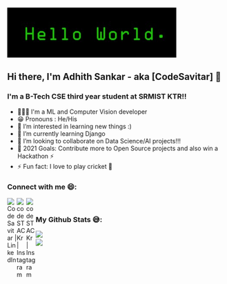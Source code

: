 
![image](hello-world.jpg)


## Hi there, I'm Adhith Sankar - aka [CodeSavitar] 👋

### I'm a B-Tech CSE third year student at SRMIST KTR!!

- 👨🏾‍💻 I'm a ML and Computer Vision developer
- 😁 Pronouns : He/His
- 👀 I’m interested in learning new things :)
- 🌱 I’m currently learning Django
- 💞️ I’m looking to collaborate on Data Science/AI projects!!!
- 🥅 2021 Goals: Contribute more to Open Source projects and also win a Hackathon ⚡
- ⚡ Fun fact: I love to play cricket 🏏

### Connect with me 😄:

[<img align="left" alt="CodeSavitar | LinkedIn" width="22px" src="https://cdn.jsdelivr.net/npm/simple-icons@v3/icons/linkedin.svg" />][linkedin]
[<img align="left" alt="codeSTACKr | Instagram" width="22px" src="https://cdn.jsdelivr.net/npm/simple-icons@v3/icons/instagram.svg" />][instagram]
[<img align="left" alt="codeSTACKr | Instagram" width="22px" src="https://cdn.jsdelivr.net/npm/simple-icons@v3/icons/stackoverflow.svg" />][stackoverflow]

<br>

### My Github Stats 😅:

<img aling="left" img src="https://github-readme-stats.vercel.app/api?username=CodeSavitar&theme=gotham&show_icons=true">

<br>

<img aling="left" img src="https://github-readme-stats.vercel.app/api/top-langs/?username=CodeSavitar&layout=compact">


[linkedin]: https://www.linkedin.com/in/adhith-sankar-481825156/
[instagram]: https://www.instagram.com/aadhi_sagit/
[stackoverflow]: https://stackoverflow.com/users/15374084/codesavitar
